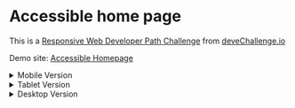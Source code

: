 # Accessible home page

This is a [Responsive Web Developer Path Challenge](https://devchallenges.io/challenge/simple-hompage-alarado) from [deveChallenge.io](https://devchallenges.io)

Demo site: [Accessible Homepage](https://alberto-rj.github.io/accessible-homepage/index.html)

<details>
  <summary>Mobile Version</summary>
  <img alt="Mobile Screenshot" src="screenshot/screenshot-mobile.png">
</details>

<details>
  <summary>Tablet Version</summary> 
  <img src="screenshot/screenshot-tablet.png" alt="Tablet Screenshot">
</details>

<details>
  <summary>Desktop Version</summary> 
  <img alt="Desktop Screenshot" src="screenshot/screenshot-desktop.png">
</details>
